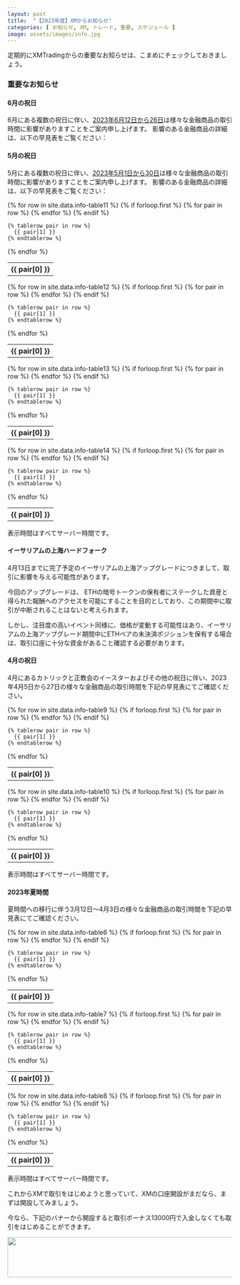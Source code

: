 ```yaml
---
layout: post
title:  "【2023年度】XMからお知らせ"
categories: [ お知らせ, XM, トレード, 重要, スケジュール ]
image: assets/images/info.jpg
---
```


定期的にXMTradingからの重要なお知らせは、こまめにチェックしておきましょう。

### 重要なお知らせ

#### 6月の祝日


6月にある複数の祝日に伴い、<u>2023年6月12日から26日</u>は様々な金融商品の取引時間に影響がありますことをご案内申し上げます。
影響のある金融商品の詳細は、以下の早見表をご覧ください：

#### 5月の祝日


5月にある複数の祝日に伴い、<u>2023年5月1日から30日</u>は様々な金融商品の取引時間に影響がありますことをご案内申し上げます。
 影響のある金融商品の詳細は、以下の早見表をご覧ください：
<table>
  {% for row in site.data.info-table11 %}
    {% if forloop.first %}
    <tr>
      {% for pair in row %}
        <th>{{ pair[0] }}</th>
      {% endfor %}
    </tr>
    {% endif %}

    {% tablerow pair in row %}
      {{ pair[1] }}
    {% endtablerow %}
  {% endfor %}
</table>

<table>
  {% for row in site.data.info-table12 %}
    {% if forloop.first %}
    <tr>
      {% for pair in row %}
        <th>{{ pair[0] }}</th>
      {% endfor %}
    </tr>
    {% endif %}

    {% tablerow pair in row %}
      {{ pair[1] }}
    {% endtablerow %}
  {% endfor %}
</table>

<table>
  {% for row in site.data.info-table13 %}
    {% if forloop.first %}
    <tr>
      {% for pair in row %}
        <th>{{ pair[0] }}</th>
      {% endfor %}
    </tr>
    {% endif %}

    {% tablerow pair in row %}
      {{ pair[1] }}
    {% endtablerow %}
  {% endfor %}
</table>

<table>
  {% for row in site.data.info-table14 %}
    {% if forloop.first %}
    <tr>
      {% for pair in row %}
        <th>{{ pair[0] }}</th>
      {% endfor %}
    </tr>
    {% endif %}

    {% tablerow pair in row %}
      {{ pair[1] }}
    {% endtablerow %}
  {% endfor %}
</table>

表示時間はすべてサーバー時間です。

#### イーサリアムの上海ハードフォーク

4月13日までに完了予定のイーサリアムの上海アップグレードにつきまして、取引に影響を与える可能性があります。

今回のアップグレードは、 ETHの暗号トークンの保有者にステークした資産と得られた報酬へのアクセスを可能にすることを目的としており、この期間中に取引が中断されることはないと考えられます。

しかし、注目度の高いイベント同様に、価格が変動する可能性はあり、イーサリアムの上海アップグレード期間中にETHペアの未決済ポジションを保有する場合は、取引口座に十分な資金があること確認する必要があります。

#### 4月の祝日

4月にあるカトリックと正教会のイースターおよびその他の祝日に伴い、2023年4月5日から27日の様々な金融商品の取引時間を下記の早見表にてご確認ください。


<table>
  {% for row in site.data.info-table9 %}
    {% if forloop.first %}
    <tr>
      {% for pair in row %}
        <th>{{ pair[0] }}</th>
      {% endfor %}
    </tr>
    {% endif %}

    {% tablerow pair in row %}
      {{ pair[1] }}
    {% endtablerow %}
  {% endfor %}
</table>

<table>
  {% for row in site.data.info-table10 %}
    {% if forloop.first %}
    <tr>
      {% for pair in row %}
        <th>{{ pair[0] }}</th>
      {% endfor %}
    </tr>
    {% endif %}

    {% tablerow pair in row %}
      {{ pair[1] }}
    {% endtablerow %}
  {% endfor %}
</table>

表示時間はすべてサーバー時間です。

#### 2023年夏時間

夏時間への移行に伴う3月12日～4月3日の様々な金融商品の取引時間を下記の早見表にてご確認ください。

<table>
  {% for row in site.data.info-table6 %}
    {% if forloop.first %}
    <tr>
      {% for pair in row %}
        <th>{{ pair[0] }}</th>
      {% endfor %}
    </tr>
    {% endif %}

    {% tablerow pair in row %}
      {{ pair[1] }}
    {% endtablerow %}
  {% endfor %}
</table>

<table>
  {% for row in site.data.info-table7 %}
    {% if forloop.first %}
    <tr>
      {% for pair in row %}
        <th>{{ pair[0] }}</th>
      {% endfor %}
    </tr>
    {% endif %}

    {% tablerow pair in row %}
      {{ pair[1] }}
    {% endtablerow %}
  {% endfor %}
</table>

<table>
  {% for row in site.data.info-table8 %}
    {% if forloop.first %}
    <tr>
      {% for pair in row %}
        <th>{{ pair[0] }}</th>
      {% endfor %}
    </tr>
    {% endif %}

    {% tablerow pair in row %}
      {{ pair[1] }}
    {% endtablerow %}
  {% endfor %}
</table>

表示時間はすべてサーバー時間です。

これからXMで取引をはじめようと思っていて、XMの口座開設がまだなら、まずは開設してみましょう。

今なら、下記のバナーから開設すると取引ボーナス13000円で入金しなくても取引をはじめることができます。

<a href="https://clicks.affstrack.com/c?m=7952&c=550036" referrerpolicy="no-referrer-when-downgrade"><img src="https://ads.affstrack.com/i/7952?c=550036" width="728" height="90" referrerpolicy="no-referrer-when-downgrade"/></a>